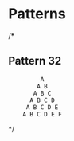 # Patterns

/*
##  Pattern 32
		 
		     A 
		    A B 
		   A B C 
		  A B C D 
		 A B C D E 
		A B C D E F 
 
 */
